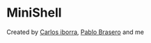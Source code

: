 # MiniShell
Created by [Carlos iborra](https://github.com/carlosiborra), [Pablo Brasero](https://github.com/Polinss3) and me
